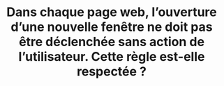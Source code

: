 ---
title: Dans chaque page web, l’ouverture d’une nouvelle fenêtre ne doit pas être déclenchée sans action de l’utilisateur. Cette règle est-elle respectée ?
---